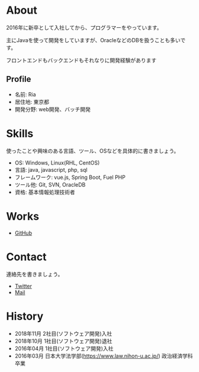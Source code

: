 # About
2016年に新卒として入社してから、プログラマーをやっています。

主にJavaを使って開発をしていますが、OracleなどのDBを扱うことも多いです。

フロントエンドもバックエンドもそれなりに開発経験があります

## Profile
- 名前: Ria
- 居住地: 東京都
- 開発分野: web開発、バッチ開発

# Skills
使ったことや興味のある言語、ツール、OSなどを具体的に書きましょう。
- OS: Windows, Linux(RHL, CentOS)
- 言語: java, javascript, php, sql
- フレームワーク: vue.js, Spring Boot, Fuel PHP
- ツール他: Git, SVN, OracleDB
- 資格: 基本情報処理技術者

# Works
- [GitHub](https://github.com/ria084/)

# Contact
連絡先を書きましょう。
- [Twitter](https://twitter.com/ria_084)
- [Mail](mailto:siki.fate18.cat@gmail.com)

# History
- 2018年11月 2社目(ソフトウェア開発)入社
- 2018年10月 1社目(ソフトウェア開発)退社
- 2016年04月 1社目(ソフトウェア開発)入社
- 2016年03月 日本大学法学部(https://www.law.nihon-u.ac.jp/) 政治経済学科 卒業
